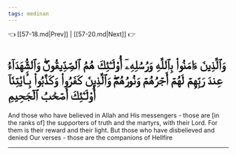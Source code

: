 ```yaml
---
tags: medinan
---
```


👈 [[57-18.md|Prev]] | [[57-20.md|Next]] 👉

# وَٱلَّذِينَ ءَامَنُواْ بِٱللَّهِ وَرُسُلِهِۦٓ أُوْلَـٰٓئِكَ هُمُ ٱلصِّدِّيقُونَۖ وَٱلشُّهَدَآءُ عِندَ رَبِّهِمۡ لَهُمۡ أَجۡرُهُمۡ وَنُورُهُمۡۖ وَٱلَّذِينَ كَفَرُواْ وَكَذَّبُواْ بِـَٔايَٰتِنَآ أُوْلَـٰٓئِكَ أَصۡحَٰبُ ٱلۡجَحِيمِ

And those who have believed in Allah and His messengers - those are [in the ranks of] the supporters of truth and the martyrs, with their Lord. For them is their reward and their light. But those who have disbelieved and denied Our verses - those are the companions of Hellfire

---

